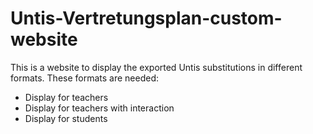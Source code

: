 # Untis-Vertretungsplan-custom-website

This is a website to display the exported Untis substitutions in different formats. These formats are needed:
- Display for teachers
- Display for teachers with interaction
- Display for students
